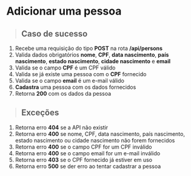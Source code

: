 # Adicionar uma pessoa

> ## Caso de sucesso

1. Recebe uma requisição do tipo **POST** na rota **/api/persons**
2. Valida dados obrigatórios **nome**, **CPF**, **data nascimento**, **país nascimento**, **estado nascimento**, **cidade nascimento** e **email**
3. Valida se o campo **CPF** é um CPF válido
4. Valida se já existe uma pessoa com o **CPF** fornecido
5. Valida se o campo **email** é um e-mail válido
6. **Cadastra** uma pessoa com os dados fornecidos
7. Retorna **200** com os dados da pessoa

> ## Exceções

1. Retorna erro **404** se a API não existir
2. Retorna erro **400** se nome, CPF, data nascimento, país nascimento, estado nascimento ou cidade nascimento não forem fornecidos
3. Retorna erro **400** se o campo CPF for um CPF inválido
4. Retorna erro **400** se o campo email for um e-mail inválido
5. Retorna erro **403** se o CPF fornecido já estiver em uso
6. Retorna erro **500** se der erro ao tentar cadastrar a pessoa